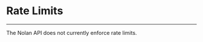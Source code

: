 <h1 class=article-title>Rate Limits</h1>

---

The Nolan API does not currently enforce rate limits.